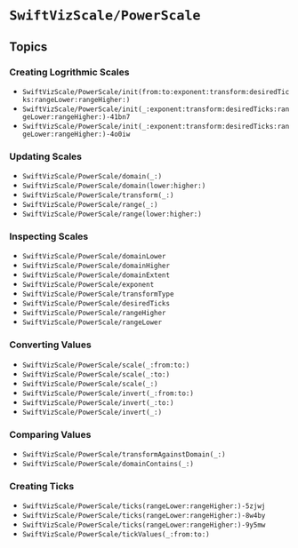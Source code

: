 # ``SwiftVizScale/PowerScale``

## Topics

### Creating Logrithmic Scales

- ``SwiftVizScale/PowerScale/init(from:to:exponent:transform:desiredTicks:rangeLower:rangeHigher:)``
- ``SwiftVizScale/PowerScale/init(_:exponent:transform:desiredTicks:rangeLower:rangeHigher:)-41bn7``
- ``SwiftVizScale/PowerScale/init(_:exponent:transform:desiredTicks:rangeLower:rangeHigher:)-4o0iw``

### Updating Scales

- ``SwiftVizScale/PowerScale/domain(_:)``
- ``SwiftVizScale/PowerScale/domain(lower:higher:)``
- ``SwiftVizScale/PowerScale/transform(_:)``
- ``SwiftVizScale/PowerScale/range(_:)``
- ``SwiftVizScale/PowerScale/range(lower:higher:)``

### Inspecting Scales

- ``SwiftVizScale/PowerScale/domainLower``
- ``SwiftVizScale/PowerScale/domainHigher``
- ``SwiftVizScale/PowerScale/domainExtent``
- ``SwiftVizScale/PowerScale/exponent``
- ``SwiftVizScale/PowerScale/transformType``
- ``SwiftVizScale/PowerScale/desiredTicks``
- ``SwiftVizScale/PowerScale/rangeHigher``
- ``SwiftVizScale/PowerScale/rangeLower``

### Converting Values 

- ``SwiftVizScale/PowerScale/scale(_:from:to:)``
- ``SwiftVizScale/PowerScale/scale(_:to:)``
- ``SwiftVizScale/PowerScale/scale(_:)``
- ``SwiftVizScale/PowerScale/invert(_:from:to:)``
- ``SwiftVizScale/PowerScale/invert(_:to:)``
- ``SwiftVizScale/PowerScale/invert(_:)``

### Comparing Values

- ``SwiftVizScale/PowerScale/transformAgainstDomain(_:)``
- ``SwiftVizScale/PowerScale/domainContains(_:)``

### Creating Ticks

- ``SwiftVizScale/PowerScale/ticks(rangeLower:rangeHigher:)-5zjwj``
- ``SwiftVizScale/PowerScale/ticks(rangeLower:rangeHigher:)-8w4by``
- ``SwiftVizScale/PowerScale/ticks(rangeLower:rangeHigher:)-9y5mw``
- ``SwiftVizScale/PowerScale/tickValues(_:from:to:)``
